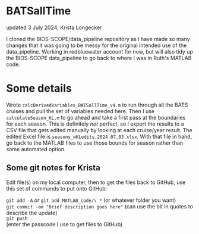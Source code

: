 # BATSallTime
updated 3 July 2024; Krista Longecker

I cloned the BIOS-SCOPE/data_pipeline repository as I have made so many changes that it was going to be messy for the original intended use of the data_pipeline. Working in redbluewater account for now, but will also tidy up the BIOS-SCOPE data_pipeline to go back to where I was in Ruth's MATLAB code. 

# Some details
Wrote ```calcDerivedVariables_BATSallTime_v4.m``` to run through all the BATS cruises and pull the set of variables needed here. Then I use ```calculateSeason_KL.m``` to go ahead and take a first pass at the boundaries for each season. This is definitely *not* perfect, so I export the results to a CSV file that gets edited manually by looking at each cruise/year result. The edited Excel file is ```seasons_wKLedits.2024.07.03.xlsx```. With that file in hand, go back to the MATLAB files to use those bounds for season rather than some automated option.

## Some git notes for Krista
Edit file(s) on my local computer, then to get the files back to GitHub, use this set of commands to put onto GitHub:

```git add -A``` *or* ```git add MATLAB_code/\ *``` (or whatever folder you want)\
```git commit -am "Brief description goes here"``` (can use the bit in quotes to describe the update)\
```git push```\
(enter the passcode I use to get files to GitHub)
